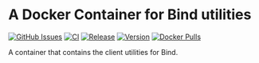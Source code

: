 # A Docker Container for Bind utilities

[![GitHub Issues](https://img.shields.io/github/issues-raw/dcjulian29/docker-bind.svg)](https://github.com/dcjulian29/docker-bind/issues) [![CI](https://github.com/dcjulian29/docker-bind/actions/workflows/ci.yml/badge.svg)](https://github.com/dcjulian29/docker-bind/actions/workflows/ci.yml) [![Release](https://github.com/dcjulian29/docker-bind/actions/workflows/release.yml/badge.svg)](https://github.com/dcjulian29/docker-bind/actions/workflows/release.yml) [![Version](https://img.shields.io/docker/v/dcjulian29/bind?sort=semver)](https://hub.docker.com/repository/docker/dcjulian29/bind) [![Docker Pulls](https://img.shields.io/docker/pulls/dcjulian29/bind.svg)](https://hub.docker.com/r/dcjulian29/bind/)

A container that contains the client utilities for Bind.
